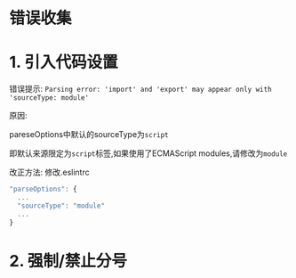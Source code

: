 # 错误收集

# 1. 引入代码设置

错误提示: `Parsing error: 'import' and 'export' may appear only with 'sourceType: module'`

原因: 

pareseOptions中默认的sourceType为`script`

即默认来源限定为`script`标签,如果使用了ECMAScript modules,请修改为`module`

改正方法: 修改.eslintrc

```javascript
"parseOptions": {
  ...
  "sourceType": "module"
  ...
}
```

# 2. 强制/禁止分号


